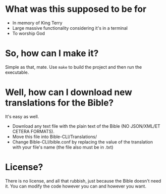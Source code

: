 # What was this supposed to be for
- In memory of King Terry
- Large massive functionality considering it's in a terminal
- To worship God

# So, how can I make it?
Simple as that, mate. Use ```make``` to build the project and then run the executable.

# Well, how can I download new translations for the Bible?
It's easy as well.
- Download any text file with the plain text of the Bible (NO JSON/XML/ET CETERA FORMATS).
- Move this file into Bible-CLI/Translations/
- Change Bible-CLI/bible.conf by replacing the value of the translation with your file's name (the file also must be in .txt)

# License?
There is no license, and all that rubbish, just because the Bible doesn't need it. You can modify the code however you can and however you want.

